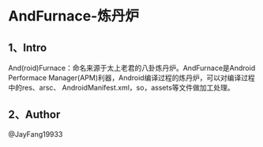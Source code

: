 # AndFurnace-炼丹炉

## 1、Intro
And(roid)Furnace：命名来源于太上老君的八卦炼丹炉。AndFurnace是Android Performace Manager(APM)利器，Android编译过程的炼丹炉，可以对编译过程中的res、arsc、
AndroidManifest.xml，so，assets等文件做加工处理。


## 2、Author

@JayFang19933
